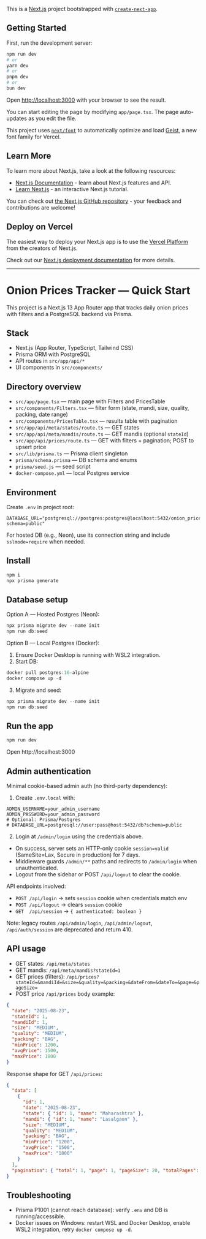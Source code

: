 This is a [Next.js](https://nextjs.org) project bootstrapped with [`create-next-app`](https://nextjs.org/docs/app/api-reference/cli/create-next-app).

## Getting Started

First, run the development server:

```bash
npm run dev
# or
yarn dev
# or
pnpm dev
# or
bun dev
```

Open [http://localhost:3000](http://localhost:3000) with your browser to see the result.

You can start editing the page by modifying `app/page.tsx`. The page auto-updates as you edit the file.

This project uses [`next/font`](https://nextjs.org/docs/app/building-your-application/optimizing/fonts) to automatically optimize and load [Geist](https://vercel.com/font), a new font family for Vercel.

## Learn More

To learn more about Next.js, take a look at the following resources:

- [Next.js Documentation](https://nextjs.org/docs) - learn about Next.js features and API.
- [Learn Next.js](https://nextjs.org/learn) - an interactive Next.js tutorial.

You can check out [the Next.js GitHub repository](https://github.com/vercel/next.js) - your feedback and contributions are welcome!

## Deploy on Vercel

The easiest way to deploy your Next.js app is to use the [Vercel Platform](https://vercel.com/new?utm_medium=default-template&filter=next.js&utm_source=create-next-app&utm_campaign=create-next-app-readme) from the creators of Next.js.

Check out our [Next.js deployment documentation](https://nextjs.org/docs/app/building-your-application/deploying) for more details.


---

# Onion Prices Tracker — Quick Start

This project is a Next.js 13 App Router app that tracks daily onion prices with filters and a PostgreSQL backend via Prisma.

## Stack

- Next.js (App Router, TypeScript, Tailwind CSS)
- Prisma ORM with PostgreSQL
- API routes in `src/app/api/*`
- UI components in `src/components/`

## Directory overview

- `src/app/page.tsx` — main page with Filters and PricesTable
- `src/components/Filters.tsx` — filter form (state, mandi, size, quality, packing, date range)
- `src/components/PricesTable.tsx` — results table with pagination
- `src/app/api/meta/states/route.ts` — GET states
- `src/app/api/meta/mandis/route.ts` — GET mandis (optional `stateId`)
- `src/app/api/prices/route.ts` — GET with filters + pagination; POST to upsert price
- `src/lib/prisma.ts` — Prisma client singleton
- `prisma/schema.prisma` — DB schema and enums
- `prisma/seed.js` — seed script
- `docker-compose.yml` — local Postgres service

## Environment

Create `.env` in project root:

```
DATABASE_URL="postgresql://postgres:postgres@localhost:5432/onion_prices?schema=public"
```

For hosted DB (e.g., Neon), use its connection string and include `sslmode=require` when needed.

## Install

```powershell
npm i
npx prisma generate
```

## Database setup

Option A — Hosted Postgres (Neon):

```powershell
npx prisma migrate dev --name init
npm run db:seed
```

Option B — Local Postgres (Docker):

1) Ensure Docker Desktop is running with WSL2 integration.
2) Start DB:

```powershell
docker pull postgres:16-alpine
docker compose up -d
```

3) Migrate and seed:

```powershell
npx prisma migrate dev --name init
npm run db:seed
```

## Run the app

```powershell
npm run dev
```

Open http://localhost:3000

## Admin authentication

Minimal cookie-based admin auth (no third-party dependency):

1) Create `.env.local` with:

```
ADMIN_USERNAME=your_admin_username
ADMIN_PASSWORD=your_admin_password
# Optional: Prisma/Postgres
# DATABASE_URL=postgresql://user:pass@host:5432/db?schema=public
```

2) Login at `/admin/login` using the credentials above.

- On success, server sets an HTTP-only cookie `session=valid` (SameSite=Lax, Secure in production) for 7 days.
- Middleware guards `/admin/**` paths and redirects to `/admin/login` when unauthenticated.
- Logout from the sidebar or POST `/api/logout` to clear the cookie.

API endpoints involved:

- `POST /api/login` → sets `session` cookie when credentials match env
- `POST /api/logout` → clears `session` cookie
- `GET  /api/session` → `{ authenticated: boolean }`

Note: legacy routes `/api/admin/login`, `/api/admin/logout`, `/api/auth/session` are deprecated and return 410.

## API usage

- GET states: `/api/meta/states`
- GET mandis: `/api/meta/mandis?stateId=1`
- GET prices (filters): `/api/prices?stateId=&mandiId=&size=&quality=&packing=&dateFrom=&dateTo=&page=&pageSize=`
- POST price `/api/prices` body example:

```json
{
  "date": "2025-08-23",
  "stateId": 1,
  "mandiId": 1,
  "size": "MEDIUM",
  "quality": "MEDIUM",
  "packing": "BAG",
  "minPrice": 1200,
  "avgPrice": 1500,
  "maxPrice": 1800
}
```

Response shape for GET `/api/prices`:

```json
{
  "data": [
    {
      "id": 1,
      "date": "2025-08-23",
      "state": { "id": 1, "name": "Maharashtra" },
      "mandi": { "id": 1, "name": "Lasalgaon" },
      "size": "MEDIUM",
      "quality": "MEDIUM",
      "packing": "BAG",
      "minPrice": "1200",
      "avgPrice": "1500",
      "maxPrice": "1800"
    }
  ],
  "pagination": { "total": 1, "page": 1, "pageSize": 20, "totalPages": 1 }
}
```

## Troubleshooting

- Prisma P1001 (cannot reach database): verify `.env` and DB is running/accessible.
- Docker issues on Windows: restart WSL and Docker Desktop, enable WSL2 integration, retry `docker compose up -d`.
